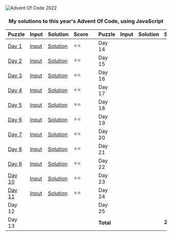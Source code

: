 <picture>

![Advent Of Code 2022](https://www.smarty.com/img/advent-of-code-2022.png)

</picture>
<h3 align=center>My solutions to this year's Advent Of Code, using JavaScript</h3>

<div align=center>

| Puzzle                                         | Input                     | Solution                    | Score  |     | Puzzle    | Input                | Solution            | Score     |
| ---------------------------------------------- | ------------------------- | --------------------------- | ------ | --- | --------- | -------------------- | ------------------- | --------- |
| [Day 1](https://adventofcode.com/2022/day/1)   | [Input](day-1/input.txt)  | [Solution](day-1/day1.js)   | ⭐️⭐️ |     | Day 14    | [](day-14/input.txt) | [](day-14/day14.js) |           |
| [Day 2](https://adventofcode.com/2022/day/2)   | [Input](day-2/input.txt)  | [Solution](day-2/day2.js)   | ⭐️⭐️ |     | Day 15    | [](day-15/input.txt) | [](day-15/day15.js) |           |
| [Day 3](https://adventofcode.com/2022/day/3)   | [Input](day-3/input.txt)  | [Solution](day-3/day3.js)   | ⭐️⭐️ |     | Day 16    | [](day-16/input.txt) | [](day-16/day16.js) |           |
| [Day 4](https://adventofcode.com/2022/day/4)   | [Input](day-4/input.txt)  | [Solution](day-4/day4.js)   | ⭐️⭐️ |     | Day 17    | [](day-17/input.txt) | [](day-17/day17.js) |           |
| [Day 5](https://adventofcode.com/2022/day/5)   | [Input](day-5/input.txt)  | [Solution](day-5/day5.js)   | ⭐️⭐️ |     | Day 18    | [](day-18/input.txt) | [](day-18/day18.js) |           |
| [Day 6](https://adventofcode.com/2022/day/6)   | [Input](day-6/input.txt)  | [Solution](day-6/day6.js)   | ⭐️⭐️ |     | Day 19    | [](day-19/input.txt) | [](day-19/day19.js) |           |
| [Day 7](https://adventofcode.com/2022/day/7)   | [Input](day-7/input.txt)  | [Solution](day-7/day7.js)   | ⭐️⭐️ |     | Day 20    | [](day-20/input.txt) | [](day-20/day20.js) |           |
| [Day 8](https://adventofcode.com/2022/day/8)   | [Input](day-8/input.txt)  | [Solution](day-8/day8.js)   | ⭐️⭐️ |     | Day 21    | [](day-21/input.txt) | [](day-21/day21.js) |           |
| [Day 9](https://adventofcode.com/2022/day/9)   | [Input](day-9/input.txt)  | [Solution](day-9/day9.js)   | ⭐️⭐️ |     | Day 22    | [](day-22/input.txt) | [](day-22/day22.js) |           |
| [Day 10](https://adventofcode.com/2022/day/10) | [Input](day-10/input.txt) | [Solution](day-10/day10.js) | ⭐️⭐️ |     | Day 23    | [](day-23/input.txt) | [](day-23/day23.js) |           |
| [Day 11](https://adventofcode.com/2022/day/11) | [Input](day-11/input.txt) | [Solution](day-11/day11.js) | ⭐️⭐️ |     | Day 24    | [](day-24/input.txt) | [](day-24/day24.js) |           |
| Day 12                                         | [](day-12/input.txt)      | [](day-12/day12.js)         |        |     | Day 25    | [](day-25/input.txt) | [](day-25/day25.js) |           |
| Day 13                                         | [](day-13/input.txt)      | [](day-13/day13.js)         |        |     | **Total** |                      |                     | **22⭐️** |

</div>

